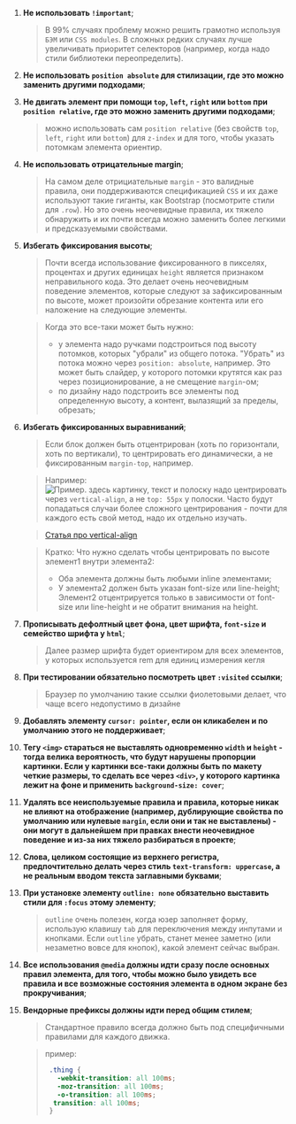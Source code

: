 1. **Не использовать `!important`**;
    >В 99% случаях проблему можно решить грамотно используя `БЭМ` или `CSS modules`. В сложных редких случаях лучше увеличивать приоритет селекторов (например, когда надо стили библиотеки переопределить).

2. **Не использовать `position absolute` для стилизации, где это можно заменить другими подходами**;

3. **Не двигать элемент при помощи `top`, `left`, `right` или `bottom` при `position relative`, где это можно заменить другими подходами**;
    > можно использовать сам `position relative` (без свойств `top`, `left`, `right` или `bottom`) для `z-index` и для того, чтобы указать потомкам элемента ориентир.

4. **Не использовать отрицательные margin**;
    > На самом деле отрициательные `margin` - это валидные правила, они поддерживаются спецификацией `CSS` и их даже используют такие гиганты, как Bootstrap (посмотрите стили для `.row`).
    > Но это очень неочевидные правила, их тяжело обнаружить и их почти всегда можно заменить более легкими и предсказуемыми свойствами.

5. **Избегать фиксирования высоты**;
    > Почти всегда использование фиксированного в пикселях, процентах и других единицах `height` является признаком неправильного кода. Это делает очень неочевидным поведение элементов, которые следуют за зафиксированным по высоте, может произойти обрезание контента или его наложение на следующие элементы.

    > Когда это все-таки может быть нужно:
    > + у элемента надо ручками подстроиться под высоту потомков, которых "убрали" из общего потока. "Убрать" из потока можно через `position: absolute`, например. Это может быть слайдер, у которого потомки крутятся как раз через позиционирование, а не смещение `margin`-ом;
    > + по дизайну надо подстроить все элементы под определенную высоту, а контент, вылазящий за пределы, обрезать;

6. **Избегать фиксированных выравниваний**;
    > Если блок должен быть отцентрирован (хоть по горизонтали, хоть по вертикали), то центрировать его динамически, а не фиксированным `margin-top`, например.

    > Например: <br>
    > ![Пример](https://user-images.githubusercontent.com/12808495/55335190-df687980-54c4-11e9-8623-13ecdb996ebc.png).
    > здесь картинку, текст и полоску надо центрировать через `vertical-align`, а не `top: 55px` у полоски.
    > Часто будут попадаться случаи более сложного центрирования - почти для каждого есть свой метод, надо их отдельно изучать.

    > [Статья про vertical-align](http://web-standards.ru/articles/vertical-align/)

    > Кратко:
    > Что нужно сделать чтобы центрировать по высоте элемент1 внутри элемента2:
    > * Оба элемента должны быть любыми inline элементами;
    > * У элемента2 должен быть указан font-size или line-height;   
    > Элемент2 отцентрируется только в зависимости от font-size или line-height и не обратит внимания на height.

7. **Прописывать дефолтный цвет фона, цвет шрифта, `font-size` и семейство шрифта у `html`**;
    > Далее размер шрифта будет ориентиром для всех элементов, у которых используется rem для единиц измерения кегля

8. **При тестировании обязательно посмотреть цвет `:visited` ссылки**;
    > Браузер по умолчанию такие ссылки фиолетовыми делает, что чаще всего недопустимо в дизайне

9. **Добавлять элементу `cursor: pointer`, если он кликабелен и по умолчанию этого не поддерживает**;

10. **Тегу `<img>` стараться не выставлять одновременно `width` и `height` - тогда велика вероятность, что будут нарушены пропорции картинки. Если у картинки все-таки должны быть по макету четкие размеры, то сделать все через `<div>`, у которого картинка лежит на фоне и применить `background-size: cover`**;

11. **Удалять все неиспользуемые правила и правила, которые никак не влияют на отображение (например, дублирующие свойства по умолчанию или нулевые `margin`, если они и так не выставлены) - они могут в дальнейшем при правках внести неочевидное поведение и из-за них тяжело разбираться в проекте**;

12. **Слова, целиком состоящие из верхнего регистра, предпочтительно делать через стиль `text-transform: uppercase`, а не реальным вводом текста заглавными буквами**;

13. **При установке элементу `outline: none` обязательно выставить стили для `:focus` этому элементу**;
    > `outline` очень полезен, когда юзер заполняет форму, использую клавишу `tab` для переключения между инпутами и кнопками. Если `outline` убрать, станет менее заметно (или незаметно вовсе для кнопок), какой элемент сейчас выбран.

14. **Все использования `@media` должны идти сразу после основных правил элемента, для того, чтобы можно было увидеть все правила и все возможные состояния элемента в одном экране без прокручивания**;

15. **Вендорные префиксы должны идти перед общим стилем**;
    > Стандартное правило всегда должно быть под специфичными правилами для каждого движка.

    >пример:
    > ```css
    >  .thing {
    >    -webkit-transition: all 100ms;
    >    -moz-transition: all 100ms;
    >    -o-transition: all 100ms;
    >   transition: all 100ms;
    >  }
    >   ```

